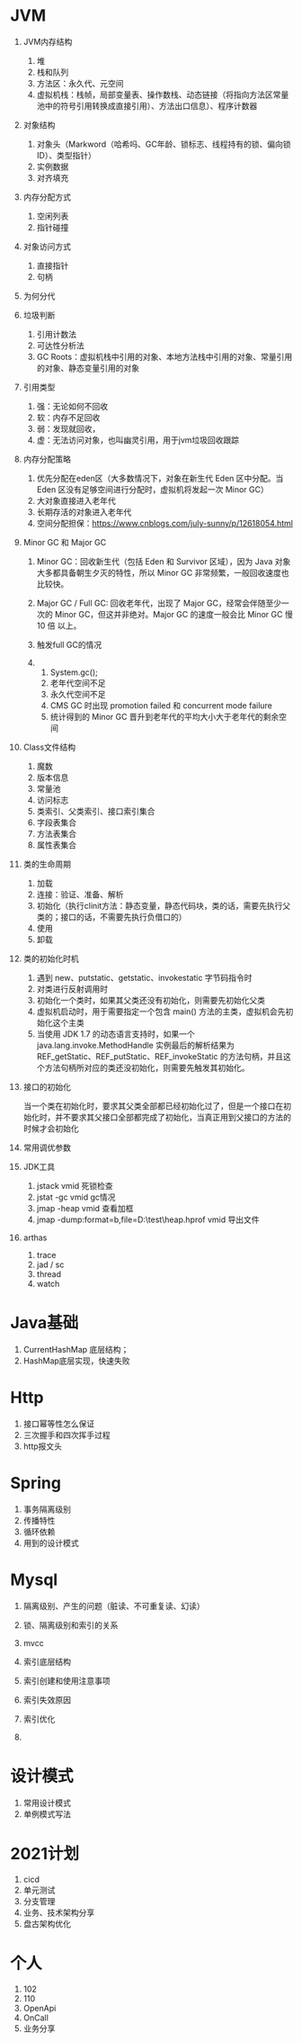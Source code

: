 # JVM

1. JVM内存结构

   1. 堆
   2. 栈和队列
   3. 方法区：永久代、元空间
   4. 虚拟机栈：栈帧，局部变量表、操作数栈、动态链接（将指向方法区常量池中的符号引用转换成直接引用）、方法出口信息）、程序计数器

2. 对象结构

   1. 对象头（Markword（哈希吗、GC年龄、锁标志、线程持有的锁、偏向锁ID）、类型指针）
   2. 实例数据
   3. 对齐填充

3. 内存分配方式

   1. 空闲列表
   2. 指针碰撞

4. 对象访问方式

   1. 直接指针
   2. 句柄

5. 为何分代

6. 垃圾判断

   1. 引用计数法
   2. 可达性分析法
   3. GC Roots：虚拟机栈中引用的对象、本地方法栈中引用的对象、常量引用的对象、静态变量引用的对象

7. 引用类型

   1. 强：无论如何不回收
   2. 软：内存不足回收
   3. 弱：发现就回收，
   4. 虚：无法访问对象，也叫幽灵引用，用于jvm垃圾回收跟踪

8. 内存分配策略

   1. 优先分配在eden区（大多数情况下，对象在新生代 Eden 区中分配。当 Eden 区没有足够空间进行分配时，虚拟机将发起一次 Minor GC）
   2. 大对象直接进入老年代
   3. 长期存活的对象进入老年代
   4. 空间分配担保：https://www.cnblogs.com/july-sunny/p/12618054.html

9. Minor GC 和 Major GC

   1. Minor GC：回收新生代（包括 Eden 和 Survivor 区域），因为 Java 对象大多都具备朝生夕灭的特性，所以 Minor GC 非常频繁，一般回收速度也比较快。
   2. Major GC / Full GC: 回收老年代，出现了 Major GC，经常会伴随至少一次的 Minor GC，但这并非绝对。Major GC 的速度一般会比 Minor GC 慢 10 倍 以上。

   3. 触发full GC的情况

   4. 1. System.gc();
      2. 老年代空间不足
      3. 永久代空间不足
      4. CMS GC 时出现 promotion failed 和 concurrent mode failure
      5. 统计得到的 Minor GC 晋升到老年代的平均大小大于老年代的剩余空间

10. Class文件结构

    1. 魔数
    2. 版本信息
    3. 常量池
    4. 访问标志
    5. 类索引、父类索引、接口索引集合
    6. 字段表集合
    7. 方法表集合
    8. 属性表集合

11. 类的生命周期

    1. 加载
    2. 连接：验证、准备、解析
    3. 初始化（执行clinit方法：静态变量，静态代码块，类的话，需要先执行父类的；接口的话，不需要先执行负借口的）
    4. 使用
    5. 卸载

12. 类的初始化时机

    1. 遇到 new、putstatic、getstatic、invokestatic 字节码指令时
    2. 对类进行反射调用时
    3. 初始化一个类时，如果其父类还没有初始化，则需要先初始化父类
    4. 虚拟机启动时，用于需要指定一个包含 main() 方法的主类，虚拟机会先初始化这个主类
    5. 当使用 JDK 1.7 的动态语言支持时，如果一个 java.lang.invoke.MethodHandle 实例最后的解析结果为 REF_getStatic、REF_putStatic、REF_invokeStatic 的方法句柄，并且这个方法句柄所对应的类还没初始化，则需要先触发其初始化。

13. 接口的初始化

    当一个类在初始化时，要求其父类全部都已经初始化过了，但是一个接口在初始化时，并不要求其父接口全部都完成了初始化，当真正用到父接口的方法的时候才会初始化

14. 常用调优参数

15. JDK工具

    1. jstack vmid 死锁检查
    2. jstat -gc vmid  gc情况
    3. jmap -heap vmid 查看加框
    4. jmap -dump:format=b,file=D:\test\heap.hprof vmid 导出文件

16. arthas

    1. trace 
    2. jad   / sc
    3. thread
    4. watch



# Java基础



1. CurrentHashMap 底层结构；
2. HashMap底层实现，快速失败

# Http

1. 接口幂等性怎么保证
2. 三次握手和四次挥手过程
3. http报文头



# Spring 

1. 事务隔离级别
2. 传播特性
3. 循环依赖
4. 用到的设计模式



# Mysql

1. 隔离级别、产生的问题（脏读、不可重复读、幻读）

2. 锁、隔离级别和索引的关系

3. mvcc

4. 索引底层结构

5. 索引创建和使用注意事项

6. 索引失效原因

7. 索引优化

8. 

   

   

# 设计模式

1. 常用设计模式
2. 单例模式写法





# 2021计划

1. cicd
2. 单元测试
3. 分支管理
4. 业务、技术架构分享
5. 盘古架构优化



# 个人

1. 102
2. 110
3. OpenApi
4. OnCall
5. 业务分享

